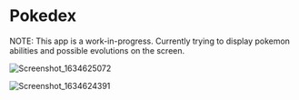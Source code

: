 # Pokedex
NOTE: This app is a work-in-progress. Currently trying to display pokemon abilities and possible evolutions on the screen.

![Screenshot_1634625072](https://user-images.githubusercontent.com/75265195/137855808-16d154ba-db6f-4a65-b5c0-aeb844c6e608.png)

![Screenshot_1634624391](https://user-images.githubusercontent.com/75265195/137855617-465b9abc-0a8b-47c1-a109-345e9a6b824e.png)
